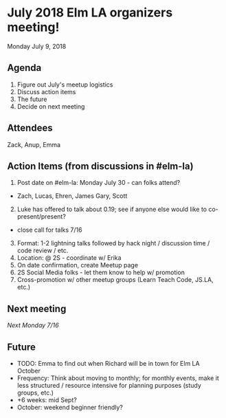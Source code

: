 # July 2018 Elm LA organizers meeting!

Monday July 9, 2018

## Agenda

1. Figure out July's meetup logistics
2. Discuss action items
3. The future
4. Decide on next meeting

## Attendees
Zack, Anup, Emma

## Action Items (from discussions in #elm-la)
1. Post date on #elm-la: Monday July 30 - can folks attend?
  * Zach, Lucas, Ehren, James Gary, Scott
2. Luke has offered to talk about 0.19; see if anyone else would like to co-present/present?
  * close call for talks 7/16
3. Format: 1-2 lightning talks followed by hack night / discussion time / code review / etc.
4. Location: @ 2S - coordinate w/ Erika
5. On date confirmation, create Meetup page
6. 2S Social Media folks - let them know to help w/ promotion
7. Cross-promotion w/ other meetup groups (Learn Teach Code, JS.LA, etc.)

## Next meeting
_Next Monday 7/16_

## Future
* TODO: Emma to find out when Richard will be in town for Elm LA October
* Frequency: Think about moving to monthly; for monthly events, make it less structured / resource intensive for planning purposes (study groups, etc.)
* +6 weeks: mid Sept?
* October: weekend beginner friendly?